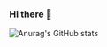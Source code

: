### Hi there 👋

![Anurag's GitHub stats](https://github-readme-stats.vercel.app/api?username=dwinurhadia&show_icons=true&theme=radical)

<!--
**dwinurhadia/dwinurhadia** is a ✨ _special_ ✨ repository because its `README.md` (this file) appears on your GitHub profile.

Here are some ideas to get you started:

- 🔭 I’m currently working on ...
- 🌱 I’m currently learning ...
- 👯 I’m looking to collaborate on ...
- 🤔 I’m looking for help with ...
- 💬 Ask me about ...
- 📫 How to reach me: ...
- 😄 Pronouns: ...
- ⚡ Fun fact: ...
-->

